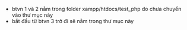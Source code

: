 - btvn 1 và 2 nằm trong folder xampp/htdocs/test_php do chưa chuyển vào thư mục này
- bắt đầu từ btvn 3 trở đi sẽ nằm trong thư mục này
